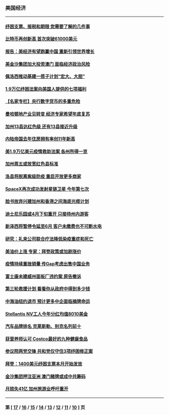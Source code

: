 ### 美国经济
---
#### [纾困支票、报税和期限 您需要了解的几件事](../../pages/ncid1078158/n12812864.md) 
#### [比特币再创新高 首次突破61000美元](../../pages/ncid1078158/n12811059.md) 
#### [报告：美经济有望跑赢中国 重新引领世界增长](../../pages/ncid1078158/n12810600.md) 
#### [美金沙集团加大投资澳门 面临经济政治风险](../../pages/ncid1078158/n12809970.md) 
#### [佩洛西推动基建一揽子计划“宏大、大胆”](../../pages/ncid1078158/n12809744.md) 
#### [1.9万亿纾困法案向美国人提供的七项福利](../../pages/ncid1078158/n12809426.md) 
#### [【名家专栏】央行数字货币的多重危险](../../pages/ncid1078158/n12809151.md) 
#### [曼哈顿地产业见转变 经济专家希望年底复苏](../../pages/ncid1078158/n12808674.md) 
#### [加州13县达红色级 还有13县接近升级](../../pages/ncid1078158/n12808501.md) 
#### [内陆帝国去年住房拥有率创11年新高](../../pages/ncid1078158/n12808488.md) 
#### [美1.9万亿美元疫情救助法案 各州所得一览](../../pages/ncid1078158/n12807933.md) 
#### [加州周五或放宽红色县标准](../../pages/ncid1078158/n12806046.md) 
#### [洛县将脱离紫级防疫 重启开放更多商家](../../pages/ncid1078158/n12805915.md) 
#### [SpaceX再次成功发射星链卫星 今年第七次](../../pages/ncid1078158/n12805314.md) 
#### [脸书放弃兴建加州和香港之间海底光缆计划](../../pages/ncid1078158/n12804775.md) 
#### [迪士尼乐园或4月下旬重开 只接待州内游客](../../pages/ncid1078158/n12803698.md) 
#### [新泽西将暂停令延至6月 客户未缴费也不可断水电](../../pages/ncid1078158/n12802720.md) 
#### [研究：礼来公司联合疗法降低染疫重症和死亡](../../pages/ncid1078158/n12802470.md) 
#### [美油价上涨 专家：拜登政策或加剧涨价](../../pages/ncid1078158/n12800324.md) 
#### [疫情持续重挫销量 传Gap考虑出售中国业务](../../pages/ncid1078158/n12798689.md) 
#### [富士康未建威州面板厂违约案 原告撤诉](../../pages/ncid1078158/n12798462.md) 
#### [第三轮救援计划 看看你从政府中得到多少钱](../../pages/ncid1078158/n12798114.md) 
#### [中海油纽约退市 预计更多中企面临摘牌命运](../../pages/ncid1078158/n12797883.md) 
#### [Stellantis NV工人今年分红均值8010美金](../../pages/ncid1078158/n12795667.md) 
#### [汽车品牌排名 克莱斯勒、别克名列前十](../../pages/ncid1078158/n12795428.md) 
#### [获营养师认可 Costco最好的九种健康食品](../../pages/ncid1078158/n12792429.md) 
#### [参议院两党交锋 共和党仅守住3项纾困修正案](../../pages/ncid1078158/n12794587.md) 
#### [拜登：1400美元纾困支票本月开始发放](../../pages/ncid1078158/n12794498.md) 
#### [金沙集团押注亚洲 澳门赌牌或成中共筹码](../../pages/ncid1078158/n12794371.md) 
#### [月损失41亿 加州旅游业呼吁重开](../../pages/ncid1078158/n12793228.md) 

---
#### 第 [ [17](./17.md) / [16](./16.md) / [15](./15.md) / [14](./14.md) / [13](./13.md) / [12](./12.md) / [11](./11.md) / [10](./10.md) ] 页
